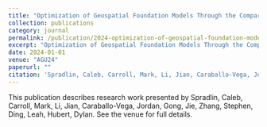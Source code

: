 ```yaml
---
title: "Optimization of Geospatial Foundation Models Through the Comparison of Downstream Decoder Architectures for 3D Cloud Mask Reconstruction"
collection: publications
category: journal
permalink: /publication/2024-optimization-of-geospatial-foundation-models-through-the-comparison-of-downstream-decoder-architectures-for-3d-cloud-mask-reconstruction
excerpt: "Optimization of Geospatial Foundation Models Through the Comparison of Downstream Decoder Architectures for 3D Cloud Mask Reconstruction by Spradlin, Caleb et al."
date: 2024-01-01
venue: "AGU24"
paperurl: ""
citation: 'Spradlin, Caleb, Carroll, Mark, Li, Jian, Caraballo-Vega, Jordan, Gong, Jie, Zhang, Stephen, Ding, Leah, Hubert, Dylan (2024). "Optimization of Geospatial Foundation Models Through the Comparison of Downstream Decoder Architectures for 3D Cloud Mask Reconstruction." <i>AGU24</i>.'
---
```


This publication describes research work presented by Spradlin, Caleb, Carroll, Mark, Li, Jian, Caraballo-Vega, Jordan, Gong, Jie, Zhang, Stephen, Ding, Leah, Hubert, Dylan. See the venue for full details.
